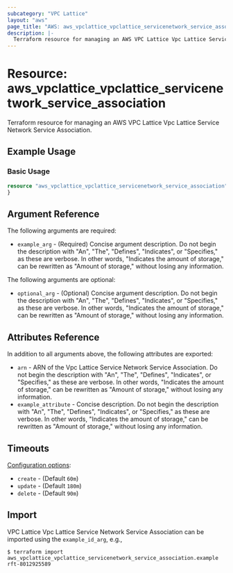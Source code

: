 ```yaml
---
subcategory: "VPC Lattice"
layout: "aws"
page_title: "AWS: aws_vpclattice_vpclattice_servicenetwork_service_association"
description: |-
  Terraform resource for managing an AWS VPC Lattice Vpc Lattice Service Network Service Association.
---
```


# Resource: aws_vpclattice_vpclattice_servicenetwork_service_association

Terraform resource for managing an AWS VPC Lattice Vpc Lattice Service Network Service Association.

## Example Usage

### Basic Usage

```terraform
resource "aws_vpclattice_vpclattice_servicenetwork_service_association" "example" {
}
```

## Argument Reference

The following arguments are required:

* `example_arg` - (Required) Concise argument description. Do not begin the description with "An", "The", "Defines", "Indicates", or "Specifies," as these are verbose. In other words, "Indicates the amount of storage," can be rewritten as "Amount of storage," without losing any information.

The following arguments are optional:

* `optional_arg` - (Optional) Concise argument description. Do not begin the description with "An", "The", "Defines", "Indicates", or "Specifies," as these are verbose. In other words, "Indicates the amount of storage," can be rewritten as "Amount of storage," without losing any information.

## Attributes Reference

In addition to all arguments above, the following attributes are exported:

* `arn` - ARN of the Vpc Lattice Service Network Service Association. Do not begin the description with "An", "The", "Defines", "Indicates", or "Specifies," as these are verbose. In other words, "Indicates the amount of storage," can be rewritten as "Amount of storage," without losing any information.
* `example_attribute` - Concise description. Do not begin the description with "An", "The", "Defines", "Indicates", or "Specifies," as these are verbose. In other words, "Indicates the amount of storage," can be rewritten as "Amount of storage," without losing any information.

## Timeouts

[Configuration options](https://developer.hashicorp.com/terraform/language/resources/syntax#operation-timeouts):

* `create` - (Default `60m`)
* `update` - (Default `180m`)
* `delete` - (Default `90m`)

## Import

VPC Lattice Vpc Lattice Service Network Service Association can be imported using the `example_id_arg`, e.g.,

```
$ terraform import aws_vpclattice_vpclattice_servicenetwork_service_association.example rft-8012925589
```
